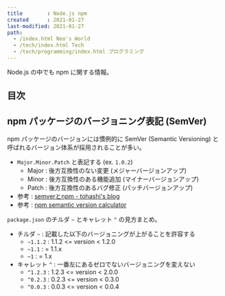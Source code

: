 ```yaml
---
title        : Node.js npm
created      : 2021-01-27
last-modified: 2021-01-27
path:
  - /index.html Neo's World
  - /tech/index.html Tech
  - /tech/programming/index.html プログラミング
---
```


Node.js の中でも npm に関する情報。


## 目次


## npm パッケージのバージョニング表記 (SemVer)

npm パッケージのバージョンには慣例的に SemVer (Semantic Versioning) と呼ばれるバージョン体系が採用されることが多い。

- `Major.Minor.Patch` と表記する (ex. `1.0.2`)
  - Major : 後方互換性のない変更 (メジャーバージョンアップ)
  - Minor : 後方互換性のある機能追加 (マイナーバージョンアップ)
  - Patch : 後方互換性のあるバグ修正 (パッチバージョンアップ)
- 参考 : [semverとnpm - tohashi's blog](http://64.hateblo.jp/entry/2014/04/25/045940)
- 参考 : [npm semantic version calculator](https://semver.npmjs.com/)

`package.json` のチルダ `~` とキャレット `^` の見方まとめ。

- チルダ `~` : 記載した以下のバージョニングが上がることを許容する
  - `~1.1.2` : 1.1.2 <= version < 1.2.0
  - `~1.1` : = 1.1.x
  - `~1` : = 1.x
- キャレット `^` : 一番左にあるゼロでないバージョニングを変えない
  - `^1.2.3` : 1.2.3 <= version < 2.0.0
  - `^0.2.3` : 0.2.3 <= version < 0.3.0
  - `^0.0.3` : 0.0.3 <= version < 0.0.4
